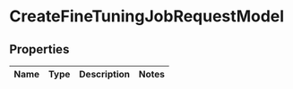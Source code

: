 

# CreateFineTuningJobRequestModel

## Properties

Name | Type | Description | Notes
------------ | ------------- | ------------- | -------------




